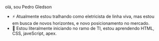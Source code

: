 olá, sou Pedro Gledson 

-  ⚡ Atualmente estou tralhando como eletricista de linha viva, mas estou em busca de novos horizontes, e novo posicionamento no mercado.
- 🔭 Estou literalmente iniciando no ramo de TI, estou aprendendo HTML, CSS, javeScript, apex. 
